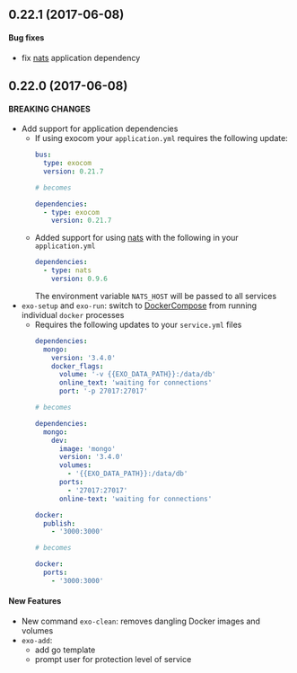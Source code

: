 ## 0.22.1 (2017-06-08)

#### Bug fixes
* fix [nats](http://nats.io/) application dependency

## 0.22.0 (2017-06-08)

#### BREAKING CHANGES

* Add support for application dependencies
  * If using exocom your `application.yml` requires the following update:
    ```yml
    bus:
      type: exocom
      version: 0.21.7

    # becomes

    dependencies:
      - type: exocom
        version: 0.21.7
    ```
  * Added support for using [nats](http://nats.io/) with the following in your `application.yml`
    ```yml
    dependencies:
      - type: nats
        version: 0.9.6
    ```
    The environment variable `NATS_HOST` will be passed to all services
* `exo-setup`  and `exo-run`: switch to [DockerCompose](https://docs.docker.com/compose/) from running individual `docker` processes
  * Requires the following updates to your `service.yml` files
    ```yml
    dependencies:
      mongo:
        version: '3.4.0'
        docker_flags:
          volume: '-v {{EXO_DATA_PATH}}:/data/db'
          online_text: 'waiting for connections'
          port: '-p 27017:27017'

    # becomes

    dependencies:
      mongo:
        dev:
          image: 'mongo'
          version: '3.4.0'
          volumes:
            - '{{EXO_DATA_PATH}}:/data/db'
          ports:
            - '27017:27017'
          online-text: 'waiting for connections'
    ```
    ```yml
    docker:
      publish:
        - '3000:3000'

    # becomes

    docker:
      ports:
        - '3000:3000'
    ```

#### New Features

* New command `exo-clean`: removes dangling Docker images and volumes
* `exo-add`:
  * add go template
  * prompt user for protection level of service
